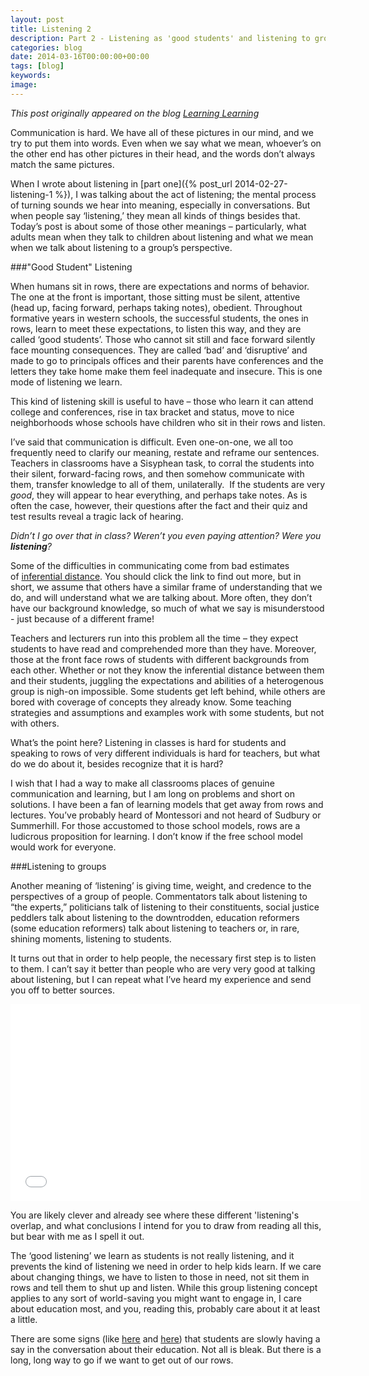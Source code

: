 ```yaml
---
layout: post
title: Listening 2
description: Part 2 - Listening as 'good students' and listening to groups
categories: blog
date: 2014-03-16T00:00:00+00:00
tags: [blog]
keywords: 
image: 
---
```

*This post originally appeared on the blog [Learning Learning](https://keeponlearninglearning.wordpress.com/2014/03/16/learning-to-listen-part-2/)*

Communication is hard. We have all of these pictures in our mind, and we try to put them into words. Even when we say what we mean, whoever’s on the other end has other pictures in their head, and the words don’t always match the same pictures.

When I wrote about listening in [part one]({% post_url 2014-02-27-listening-1 %}), I was talking about the act of listening; the mental process of turning sounds we hear into meaning, especially in conversations. But when people say ‘listening,’ they mean all kinds of things besides that. Today’s post is about some of those other meanings – particularly, what adults mean when they talk to children about listening and what we mean when we talk about listening to a group’s perspective. 

###"Good Student" Listening

When humans sit in rows, there are expectations and norms of behavior. The one at the front is important, those sitting must be silent, attentive (head up, facing forward, perhaps taking notes), obedient. Throughout formative years in western schools, the successful students, the ones in rows, learn to meet these expectations, to listen this way, and they are called ‘good students’. Those who cannot sit still and face forward silently face mounting consequences. They are called ‘bad’ and ‘disruptive’ and made to go to principals offices and their parents have conferences and the letters they take home make them feel inadequate and insecure. This is one mode of listening we learn. 

This kind of listening skill is useful to have – those who learn it can attend college and conferences, rise in tax bracket and status, move to nice neighborhoods whose schools have children who sit in their rows and listen. 

I’ve said that communication is difficult. Even one-on-one, we all too frequently need to clarify our meaning, restate and reframe our sentences. Teachers in classrooms have a Sisyphean task, to corral the students into their silent, forward-facing rows, and then somehow communicate with them, transfer knowledge to all of them, unilaterally.  If the students are very *good*, they will appear to hear everything, and perhaps take notes. As is often the case, however, their questions after the fact and their quiz and test results reveal a tragic lack of hearing. 

*Didn’t I go over that in class? Weren’t you even paying attention? Were you **listening**?*

Some of the difficulties in communicating come from bad estimates of [inferential distance][inference]. You should click the link to find out more, but in short, we assume that others have a similar frame of understanding that we do, and will understand what we are talking about. More often, they don’t have our background knowledge, so much of what we say is misunderstood - just because of a different frame! 

Teachers and lecturers run into this problem all the time – they expect students to have read and comprehended more than they have. Moreover, those at the front face rows of students with different backgrounds from each other. Whether or not they know the inferential distance between them and their students, juggling the expectations and abilities of a heterogenous group is nigh-on impossible. Some students get left behind, while others are bored with coverage of concepts they already know. Some teaching strategies and assumptions and examples work with some students, but not with others. 

What’s the point here? Listening in classes is hard for students and speaking to rows of very different individuals is hard for teachers, but what do we do about it, besides recognize that it is hard?

I wish that I had a way to make all classrooms places of genuine communication and learning, but I am long on problems and short on solutions. I have been a fan of learning models that get away from rows and lectures. You’ve probably heard of Montessori and not heard of Sudbury or Summerhill. For those accustomed to those school models, rows are a ludicrous proposition for learning. I don’t know if the free school model would work for everyone. 

###Listening to groups

Another meaning of ‘listening’ is giving time, weight, and credence to the perspectives of a group of people. Commentators talk about listening to “the experts,” politicians talk of listening to their constituents, social justice peddlers talk about listening to the downtrodden, education reformers (some education reformers) talk about listening to teachers or, in rare, shining moments, listening to students. 

It turns out that in order to help people, the necessary first step is to listen to them. I can’t say it better than people who are very very good at talking about listening, but I can repeat what I’ve heard my experience and send you off to better sources. 

<iframe width="560" height="315" src="//www.youtube.com/embed/chXsLtHqfdM" frameborder="0" allowfullscreen></iframe>

You are likely clever and already see where these different 'listening's overlap, and what conclusions I intend for you to draw from reading all this, but bear with me as I spell it out. 

The ‘good listening’ we learn as students is not really listening, and it prevents the kind of listening we need in order to help kids learn. If we care about changing things, we have to listen to those in need, not sit them in rows and tell them to shut up and listen. While this group listening concept applies to any sort of world-saving you might want to engage in, I care about education most, and you, reading this, probably care about it at least a little. 

There are some signs (like [here][voice] and [here][stuvoice]) that students are slowly having a say in the conversation about their education. Not all is bleak. But there is a long, long way to go if we want to get out of our rows.

[inference]: http://lesswrong.com/lw/ke/illusion_of_transparency_why_no_one_understands/
[montessori]: http://en.wikipedia.org/wiki/Montessori_education
[sudbury]: http://en.wikipedia.org/wiki/Sudbury_schools
[summerhill]: http://en.wikipedia.org/wiki/Summerhill_School
[voice]: http://bloggucation.learninghood.ca/2013/06/27/student-voice-forum-2-0/
[stuvoice]: http://stuvoice.org/